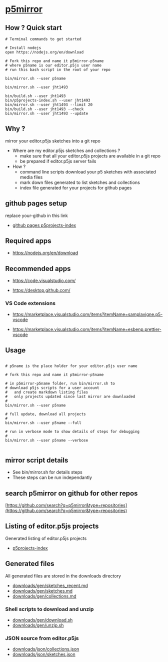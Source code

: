 # [p5mirror](https://github.com/jht1493/p5mirror-jht1493)

## How ? Quick start

```
# Terminal commands to get started

# Install nodejs
open https://nodejs.org/en/download

# Fork this repo and name it p5mirror-p5name
# where p5name is our editor.p5js user name
# run this bash script in the root of your repo

bin/mirror.sh --user p5name

bin/mirror.sh --user jht1493

bin/build.sh --user jht1493
bin/p5projects-index.sh --user jht1493
bin/mirror.sh --user jht1493 --limit 20
bin/build.sh --user jht1493 --check
bin/mirror.sh --user jht1493 --update

```

## Why ?

mirror your editor.p5js sketches into a git repo

- Where are my editor.p5js sketches and collections ?
  - make sure that all your editor.p5js projects are available in a git repo
  - be prepared if editor.p5js server fails
- How ?
  - command line scripts download your p5 sketches with associated media files
  - mark down files generated to list sketches and collections
  - index file generated for your projects for github pages

## github pages setup

replace your-github in this link

- [github pages p5projects-index](https://your-github.github.io/p5mirror-your-github/p5projects-index.html)

## Required apps

- https://nodejs.org/en/download

## Recommended apps

- https://code.visualstudio.com/

- https://desktop.github.com/

### VS Code extensions

- https://marketplace.visualstudio.com/items?itemName=samplavigne.p5-vscode

- https://marketplace.visualstudio.com/items?itemName=esbenp.prettier-vscode

<!-- - https://marketplace.visualstudio.com/items?itemName=Swimm.swimm -->

## Usage

```

# p5name is the place holder for your editor.p5js user name

# fork this repo and name it p5mirror-p5name

# in p5mirror-p5name folder, run bin/mirror.sh to
# download p5js scripts for a user account
#   and create markdown listing files
#   only projects updated since last mirror are downloaded
#
bin/mirror.sh --user p5name

# full update, download all projects
#
bin/mirror.sh --user p5name --full

# run in verbose mode to show details of steps for debugging
#
bin/mirror.sh --user p5name --verbose


```

## mirror script details

- See bin/mirror.sh for details steps
- These steps can be run independantly

## search p5mirror on github for other repos

[https://github.com/search?q=p5mirror&type=repositories](https://github.com/search?q=p5mirror&type=repositories)

## Listing of editor.p5js projects

Generated listing of editor.p5js projects

- [p5projects-index](./p5projects-index.md)

## Generated files

All generated files are stored in the downloads directory

- [downloads/gen/sketches_recent.md](./downloads/gen/sketches_recent.md)
- [downloads/gen/sketches.md](./downloads/gen/sketches.md)
- [downloads/gen/collections.md](./downloads/gen/collections.md)

### Shell scripts to download and unzip

- [downloads/gen/download.sh](./downloads/gen/download.sh)
- [downloads/gen/unzip.sh](./downloads/gen/unzip.sh)

### JSON source from editor.p5js

- [downloads/json/collections.json](./downloads/json/collections.json)
- [downloads/json/sketches.json](./downloads/json/sketches.json)
